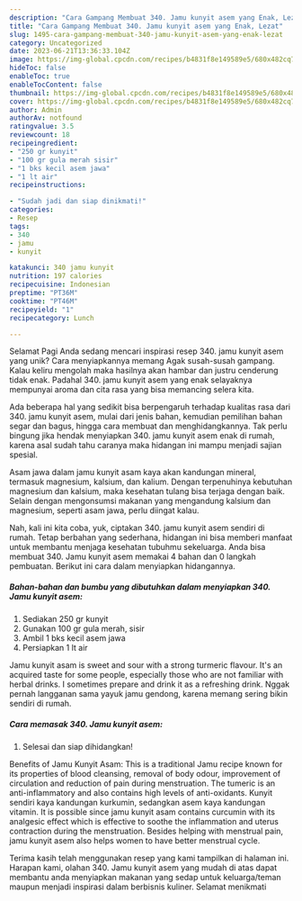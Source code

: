 ```yaml
---
description: "Cara Gampang Membuat 340. Jamu kunyit asem yang Enak, Lezat"
title: "Cara Gampang Membuat 340. Jamu kunyit asem yang Enak, Lezat"
slug: 1495-cara-gampang-membuat-340-jamu-kunyit-asem-yang-enak-lezat
category: Uncategorized
date: 2023-06-21T13:36:33.104Z
image: https://img-global.cpcdn.com/recipes/b4831f8e149589e5/680x482cq70/340-jamu-kunyit-asem-foto-resep-utama.jpg
hideToc: false
enableToc: true
enableTocContent: false
thumbnail: https://img-global.cpcdn.com/recipes/b4831f8e149589e5/680x482cq70/340-jamu-kunyit-asem-foto-resep-utama.jpg
cover: https://img-global.cpcdn.com/recipes/b4831f8e149589e5/680x482cq70/340-jamu-kunyit-asem-foto-resep-utama.jpg
author: Admin
authorAv: notfound
ratingvalue: 3.5
reviewcount: 18
recipeingredient:
- "250 gr kunyit"
- "100 gr gula merah sisir"
- "1 bks kecil asem jawa"
- "1 lt air"
recipeinstructions:

- "Sudah jadi dan siap dinikmati!"
categories:
- Resep
tags:
- 340
- jamu
- kunyit

katakunci: 340 jamu kunyit 
nutrition: 197 calories
recipecuisine: Indonesian
preptime: "PT36M"
cooktime: "PT46M"
recipeyield: "1"
recipecategory: Lunch

---
```



Selamat Pagi Anda sedang mencari inspirasi resep 340. jamu kunyit asem yang unik? Cara menyiapkannya memang Agak susah-susah gampang. Kalau keliru mengolah maka hasilnya akan hambar dan justru cenderung tidak enak. Padahal 340. jamu kunyit asem yang enak selayaknya mempunyai aroma dan cita rasa yang bisa memancing selera kita.


Ada beberapa hal yang sedikit bisa berpengaruh terhadap kualitas rasa dari 340. jamu kunyit asem, mulai dari jenis bahan, kemudian pemilihan bahan segar dan bagus, hingga cara membuat dan menghidangkannya. Tak perlu bingung jika hendak menyiapkan 340. jamu kunyit asem enak di rumah, karena asal sudah tahu caranya maka hidangan ini mampu menjadi sajian spesial.

Asam jawa dalam jamu kunyit asam kaya akan kandungan mineral, termasuk magnesium, kalsium, dan kalium. Dengan terpenuhinya kebutuhan magnesium dan kalsium, maka kesehatan tulang bisa terjaga dengan baik. Selain dengan mengonsumsi makanan yang mengandung kalsium dan magnesium, seperti asam jawa, perlu diingat kalau.


Nah, kali ini kita coba, yuk, ciptakan 340. jamu kunyit asem sendiri di rumah. Tetap berbahan yang sederhana, hidangan ini bisa memberi manfaat untuk membantu menjaga kesehatan tubuhmu sekeluarga. Anda bisa membuat 340. Jamu kunyit asem memakai 4 bahan dan 0 langkah pembuatan. Berikut ini cara dalam menyiapkan hidangannya.

<!--inarticleads1-->

##### Bahan-bahan dan bumbu yang dibutuhkan dalam menyiapkan 340. Jamu kunyit asem:

1. Sediakan 250 gr kunyit
1. Gunakan 100 gr gula merah, sisir
1. Ambil 1 bks kecil asem jawa
1. Persiapkan 1 lt air


Jamu kunyit asam is sweet and sour with a strong turmeric flavour. It&#39;s an acquired taste for some people, especially those who are not familiar with herbal drinks. I sometimes prepare and drink it as a refreshing drink. Nggak pernah langganan sama yayuk jamu gendong, karena memang sering bikin sendiri di rumah. 

<!--inarticleads2-->

##### Cara memasak 340. Jamu kunyit asem:


1. Selesai dan siap dihidangkan!

Benefits of Jamu Kunyit Asam: This is a traditional Jamu recipe known for its properties of blood cleansing, removal of body odour, improvement of circulation and reduction of pain during menstruation. The tumeric is an anti-inflammatory and also contains high levels of anti-oxidants. Kunyit sendiri kaya kandungan kurkumin, sedangkan asem kaya kandungan vitamin. It is possible since jamu kunyit asam contains curcumin with its analgesic effect which is effective to soothe the inflammation and uterus contraction during the menstruation. Besides helping with menstrual pain, jamu kunyit asem also helps women to have better menstrual cycle. 

Terima kasih telah menggunakan resep yang kami tampilkan di halaman ini. Harapan kami, olahan 340. Jamu kunyit asem yang mudah di atas dapat membantu anda menyiapkan makanan yang sedap untuk keluarga/teman maupun menjadi inspirasi dalam berbisnis kuliner. Selamat menikmati
